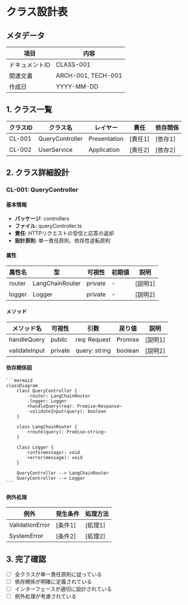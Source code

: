 # クラス設計表

## メタデータ
| 項目 | 内容 |
|------|------|
| ドキュメントID | CLASS-001 |
| 関連文書 | ARCH-001, TECH-001 |
| 作成日 | YYYY-MM-DD |

## 1. クラス一覧

| クラスID | クラス名 | レイヤー | 責任 | 依存関係 |
|----------|----------|----------|------|----------|
| CL-001 | QueryController | Presentation | [責任1] | [依存1] |
| CL-002 | UserService | Application | [責任2] | [依存2] |

## 2. クラス詳細設計

### CL-001: QueryController

#### 基本情報
- **パッケージ**: controllers
- **ファイル**: queryController.ts
- **責任**: HTTPリクエストの受信と応答の返却
- **設計原則**: 単一責任原則、依存性逆転原則

#### 属性
| 属性名 | 型 | 可視性 | 初期値 | 説明 |
|--------|----|---------|---------|----- |
| router | LangChainRouter | private | - | [説明1] |
| logger | Logger | private | - | [説明2] |

#### メソッド
| メソッド名 | 可視性 | 引数 | 戻り値 | 説明 |
|------------|--------|------|--------|------|
| handleQuery | public | req: Request | Promise<Response> | [説明1] |
| validateInput | private | query: string | boolean | [説明2] |

#### 依存関係図

````mermaid
```mermaid
classDiagram
    class QueryController {
        -router: LangChainRouter
        -logger: Logger
        +handleQuery(req): Promise~Response~
        -validateInput(query): boolean
    }
    
    class LangChainRouter {
        +route(query): Promise~string~
    }
    
    class Logger {
        +info(message): void
        +error(message): void
    }
    
    QueryController --> LangChainRouter
    QueryController --> Logger
```
````

#### 例外処理
| 例外 | 発生条件 | 処理方法 |
|------|----------|----------|
| ValidationError | [条件1] | [処理1] |
| SystemError | [条件2] | [処理2] |

## 3. 完了確認
- [ ] 全クラスが単一責任原則に従っている
- [ ] 依存関係が明確に定義されている
- [ ] インターフェースが適切に設計されている
- [ ] 例外処理が考慮されている
